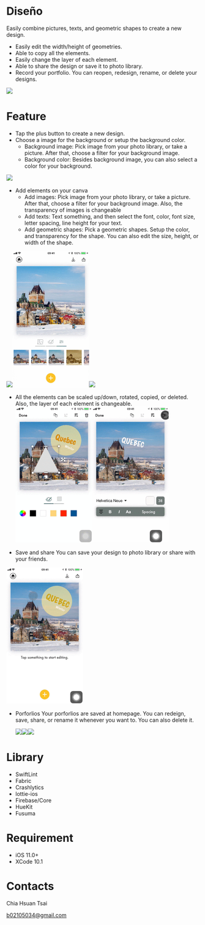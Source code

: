 # Diseño 
Easily combine pictures, texts, and geometric shapes to create a new design.

- Easily edit the width/height of geometries.
- Able to copy all the elements. 
- Easily change the layer of each element.
- Able to share the design or save it to photo library.
- Record your portfolio. You can reopen, redesign, rename, or delete your designs. 

<a href="https://testflight.apple.com/join/w0qkD8LH"><img src="https://i.imgur.com/Pc1KdHw.png" width="150"></a>

# Feature 

- Tap the plus button to create a new design. 
- Choose a image for the background or setup the background color.
  -  Background image: Pick image from your photo library, or take a picture. After that, choose a filter for your background image.
  - Background color: Besides background image, you can also select a color for your background.
  
 <img src="https://github.com/AlexandraTsai/Dise-o/blob/test/READMEgif/AddNewDesign.gif" width="200">

- Add elements on your canva
  -  Add images: Pick image from your photo library, or take a picture. After that, choose a filter for your background image. Also, the transparency of images is changeable
  -  Add texts: Text something, and then select the font, color, font size, letter spacing, line height for your text.
  -  Add geometric shapes: Pick a geometric shapes. Setup the color, and transparency for the shape. You can also edit the size, height, or width of the shape.

<img src="https://github.com/AlexandraTsai/Dise-o/blob/test/READMEgif/AddImage.gif" width="200"><img src="https://github.com/AlexandraTsai/Dise-o/blob/test/READMEgif/Shape.gif" width="200"><img src="https://github.com/AlexandraTsai/Dise-o/blob/test/READMEgif/Text.gif" width="200">
  
- All the elements can be scaled up/down, rotated, copied, or deleted. Also, the layer of each element is changeable.
  <img src="https://github.com/AlexandraTsai/Dise-o/blob/test/READMEgif/Scapeup_down.gif" width="200"><img src="https://github.com/AlexandraTsai/Dise-o/blob/test/READMEgif/Copy_Delete.gif" width="200">

- Save and share
You can save your design to photo library or share with your friends.

<img src="https://github.com/AlexandraTsai/Dise-o/blob/test/READMEgif/Share_save.gif" width="200">

- Porforlios
Your porforlios are saved at homepage. 
You can redeign, save, share, or rename it whenever you want to. You can also delete it.

  <img src="https://i.imgur.com/nAOb3l8.png" width="200"><img src="https://i.imgur.com/U1ti14E.png" width="200"><img src="https://i.imgur.com/Yi5Mm8z.png" width="200">

# Library

- SwiftLint
- Fabric
- Crashlytics
- lottie-ios
- Firebase/Core
- HueKit
- Fusuma

# Requirement

- iOS 11.0+
- XCode 10.1

# Contacts

Chia Hsuan Tsai

b02105034@gmail.com


